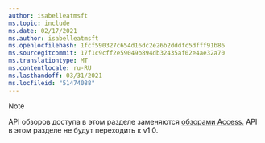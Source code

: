 ```yaml
---
author: isabelleatmsft
ms.topic: include
ms.date: 02/17/2021
ms.author: isabelleatmsft
ms.openlocfilehash: 1fcf590327c654d16dc2e26b2dddfc5dfff91b86
ms.sourcegitcommit: 17f1c9cff2e59049b894db32435af02e4ae32a70
ms.translationtype: MT
ms.contentlocale: ru-RU
ms.lasthandoff: 03/31/2021
ms.locfileid: "51474088"
---
```

<!-- markdownlint-disable MD041-->

>[!NOTE]
>API обзоров доступа в этом разделе заменяются [обзорами Access.](https://docs.microsoft.com/en-us/graph/api/resources/accessreviewsv2-root?view=graph-rest-beta) API в этом разделе не будут переходить к v1.0.
